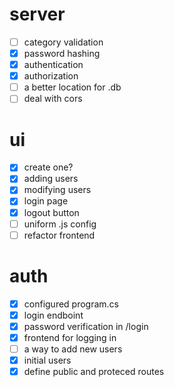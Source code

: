 # server
- [ ] category validation
- [x] password hashing
- [x] authentication
- [x] authorization
- [ ] a better location for .db
- [ ] deal with cors
# ui
- [X] create one?
- [x] adding users
- [x] modifying users
- [x] login page
- [x] logout button
- [ ] uniform .js config
- [ ] refactor frontend
# auth
- [x] configured program.cs
- [x] login endboint
- [x] password verification in /login
- [x] frontend for logging in
- [ ] a way to add new users
- [x] initial users
- [x] define public and proteced routes
